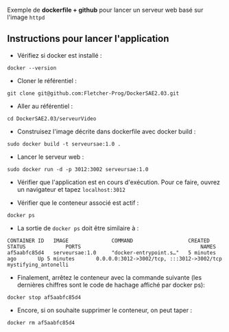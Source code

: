 Exemple de **dockerfile + github** pour lancer un serveur web basé sur l'image ```httpd```

## Instructions pour lancer l'application

- Vérifiez si docker est installé :
```shell
docker --version
```

- Cloner le référentiel :
 ```shell
git clone git@github.com:Fletcher-Prog/DockerSAE2.03.git
```

- Aller au référentiel :
```shell
cd DockerSAE2.03/serveurVideo
```

- Construisez l'image décrite dans dockerfile avec docker build : 
```shell
sudo docker build -t serveursae:1.0 .
```

- Lancer le serveur web :
```shell
sudo docker run -d -p 3012:3002 serveursae:1.0
```

- Vérifier que l'application est en cours d'exécution. Pour ce faire, ouvrez un navigateur et tapez ```localhost:3012```

- Vérifier que le conteneur associé est actif :
```shell
docker ps
```

- La sortie de ```docker ps``` doit être similaire à :
```shell
CONTAINER ID   IMAGE              COMMAND                  CREATED             STATUS             PORTS                                       NAMES
af5aabfc85d4   serveursae:1.0     "docker-entrypoint.s…"   5 minutes ago       Up 5 minutes       0.0.0.0:3012->3002/tcp, :::3012->3002/tcp   mystifying_antonelli
```

- Finalement, arrêtez le conteneur avec la commande suivante (les dernières chiffres sont le code de hachage affiché par docker ps):
```shell
docker stop af5aabfc85d4 
```

- Encore, si on souhaite supprimer le conteneur, on peut taper :
```shell
docker rm af5aabfc85d4 
```


